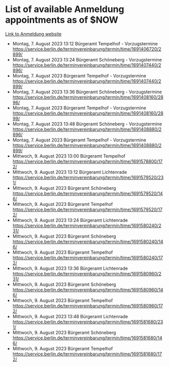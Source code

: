 # List of available Anmeldung appointments as of $NOW
[Link to Anmeldung website](https://service.berlin.de/terminvereinbarung/termin/tag.php?termin=1&anliegen[]=120686&dienstleisterlist=122210,122217,327316,122219,327312,122227,327314,122231,327346,122243,327348,122254,122252,329742,122260,329745,122262,329748,122271,327278,122273,327274,122277,327276,330436,122280,327294,122282,327290,122284,327292,122291,327270,122285,327266,122286,327264,122296,327268,150230,329760,122297,327286,122294,327284,122312,329763,122314,329775,122304,327330,122311,327334,122309,327332,317869,122281,327352,122279,329772,122283,122276,327324,122274,327326,122267,329766,122246,327318,122251,327320,122257,327322,122208,327298,122226,327300&herkunft=http%3A%2F%2Fservice.berlin.de%2Fdienstleistung%2F120686%2F)
- Montag, 7. August 2023 13:12 Bürgeramt Tempelhof - Vorzugstermine https://service.berlin.de/terminvereinbarung/termin/time/1691406720/2899/
- Montag, 7. August 2023 13:24 Bürgeramt Schöneberg - Vorzugstermine https://service.berlin.de/terminvereinbarung/termin/time/1691407440/2896/
- Montag, 7. August 2023  Bürgeramt Tempelhof - Vorzugstermine https://service.berlin.de/terminvereinbarung/termin/time/1691407440/2899/
- Montag, 7. August 2023 13:36 Bürgeramt Schöneberg - Vorzugstermine https://service.berlin.de/terminvereinbarung/termin/time/1691408160/2896/
- Montag, 7. August 2023  Bürgeramt Tempelhof - Vorzugstermine https://service.berlin.de/terminvereinbarung/termin/time/1691408160/2899/
- Montag, 7. August 2023 13:48 Bürgeramt Schöneberg - Vorzugstermine https://service.berlin.de/terminvereinbarung/termin/time/1691408880/2896/
- Montag, 7. August 2023  Bürgeramt Tempelhof - Vorzugstermine https://service.berlin.de/terminvereinbarung/termin/time/1691408880/2899/
- Mittwoch, 9. August 2023 13:00 Bürgeramt Tempelhof https://service.berlin.de/terminvereinbarung/termin/time/1691578800/172/
- Mittwoch, 9. August 2023 13:12 Bürgeramt Lichtenrade https://service.berlin.de/terminvereinbarung/termin/time/1691579520/231/
- Mittwoch, 9. August 2023  Bürgeramt Schöneberg https://service.berlin.de/terminvereinbarung/termin/time/1691579520/146/
- Mittwoch, 9. August 2023  Bürgeramt Tempelhof https://service.berlin.de/terminvereinbarung/termin/time/1691579520/172/
- Mittwoch, 9. August 2023 13:24 Bürgeramt Lichtenrade https://service.berlin.de/terminvereinbarung/termin/time/1691580240/231/
- Mittwoch, 9. August 2023  Bürgeramt Schöneberg https://service.berlin.de/terminvereinbarung/termin/time/1691580240/146/
- Mittwoch, 9. August 2023  Bürgeramt Tempelhof https://service.berlin.de/terminvereinbarung/termin/time/1691580240/172/
- Mittwoch, 9. August 2023 13:36 Bürgeramt Lichtenrade https://service.berlin.de/terminvereinbarung/termin/time/1691580960/231/
- Mittwoch, 9. August 2023  Bürgeramt Schöneberg https://service.berlin.de/terminvereinbarung/termin/time/1691580960/146/
- Mittwoch, 9. August 2023  Bürgeramt Tempelhof https://service.berlin.de/terminvereinbarung/termin/time/1691580960/172/
- Mittwoch, 9. August 2023 13:48 Bürgeramt Lichtenrade https://service.berlin.de/terminvereinbarung/termin/time/1691581680/231/
- Mittwoch, 9. August 2023  Bürgeramt Schöneberg https://service.berlin.de/terminvereinbarung/termin/time/1691581680/146/
- Mittwoch, 9. August 2023  Bürgeramt Tempelhof https://service.berlin.de/terminvereinbarung/termin/time/1691581680/172/
